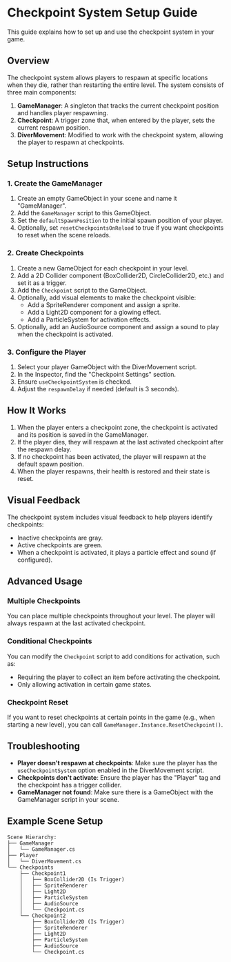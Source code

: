 # Checkpoint System Setup Guide

This guide explains how to set up and use the checkpoint system in your game.

## Overview

The checkpoint system allows players to respawn at specific locations when they die, rather than restarting the entire level. The system consists of three main components:

1. **GameManager**: A singleton that tracks the current checkpoint position and handles player respawning.
2. **Checkpoint**: A trigger zone that, when entered by the player, sets the current respawn position.
3. **DiverMovement**: Modified to work with the checkpoint system, allowing the player to respawn at checkpoints.

## Setup Instructions

### 1. Create the GameManager

1. Create an empty GameObject in your scene and name it "GameManager".
2. Add the `GameManager` script to this GameObject.
3. Set the `defaultSpawnPosition` to the initial spawn position of your player.
4. Optionally, set `resetCheckpointsOnReload` to true if you want checkpoints to reset when the scene reloads.

### 2. Create Checkpoints

1. Create a new GameObject for each checkpoint in your level.
2. Add a 2D Collider component (BoxCollider2D, CircleCollider2D, etc.) and set it as a trigger.
3. Add the `Checkpoint` script to the GameObject.
4. Optionally, add visual elements to make the checkpoint visible:
   - Add a SpriteRenderer component and assign a sprite.
   - Add a Light2D component for a glowing effect.
   - Add a ParticleSystem for activation effects.
5. Optionally, add an AudioSource component and assign a sound to play when the checkpoint is activated.

### 3. Configure the Player

1. Select your player GameObject with the DiverMovement script.
2. In the Inspector, find the "Checkpoint Settings" section.
3. Ensure `useCheckpointSystem` is checked.
4. Adjust the `respawnDelay` if needed (default is 3 seconds).

## How It Works

1. When the player enters a checkpoint zone, the checkpoint is activated and its position is saved in the GameManager.
2. If the player dies, they will respawn at the last activated checkpoint after the respawn delay.
3. If no checkpoint has been activated, the player will respawn at the default spawn position.
4. When the player respawns, their health is restored and their state is reset.

## Visual Feedback

The checkpoint system includes visual feedback to help players identify checkpoints:

- Inactive checkpoints are gray.
- Active checkpoints are green.
- When a checkpoint is activated, it plays a particle effect and sound (if configured).

## Advanced Usage

### Multiple Checkpoints

You can place multiple checkpoints throughout your level. The player will always respawn at the last activated checkpoint.

### Conditional Checkpoints

You can modify the `Checkpoint` script to add conditions for activation, such as:
- Requiring the player to collect an item before activating the checkpoint.
- Only allowing activation in certain game states.

### Checkpoint Reset

If you want to reset checkpoints at certain points in the game (e.g., when starting a new level), you can call `GameManager.Instance.ResetCheckpoint()`.

## Troubleshooting

- **Player doesn't respawn at checkpoints**: Make sure the player has the `useCheckpointSystem` option enabled in the DiverMovement script.
- **Checkpoints don't activate**: Ensure the player has the "Player" tag and the checkpoint has a trigger collider.
- **GameManager not found**: Make sure there is a GameObject with the GameManager script in your scene.

## Example Scene Setup

```
Scene Hierarchy:
├── GameManager
│   └── GameManager.cs
├── Player
│   └── DiverMovement.cs
└── Checkpoints
    ├── Checkpoint1
    │   ├── BoxCollider2D (Is Trigger)
    │   ├── SpriteRenderer
    │   ├── Light2D
    │   ├── ParticleSystem
    │   ├── AudioSource
    │   └── Checkpoint.cs
    └── Checkpoint2
        ├── BoxCollider2D (Is Trigger)
        ├── SpriteRenderer
        ├── Light2D
        ├── ParticleSystem
        ├── AudioSource
        └── Checkpoint.cs
``` 